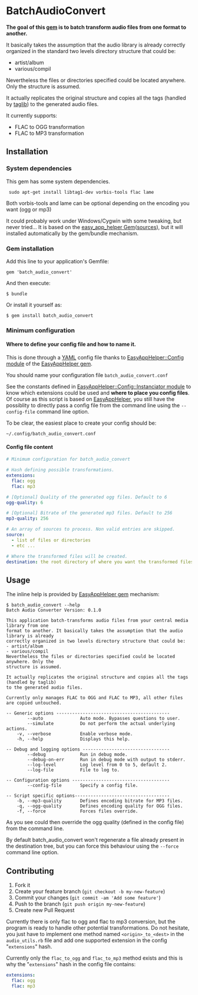 # BatchAudioConvert

**The goal of this [gem][bacg] is to batch transform audio files from one format to another.**

It basically takes the assumption that the audio library is already correctly organized in the standard two levels directory structure that could be:

* artist/album
* various/compil

Nevertheless the files or directories specified could be located anywhere. Only the structure is assumed.

It actually replicates the original structure and copies all the tags (handled by [taglib](http://taglib.github.com/)) to the generated audio files.


It currently supports:
* FLAC to OGG transformation
* FLAC to MP3 transformation

## Installation

### System dependencies

This gem has some system dependencies.

     sudo apt-get install libtag1-dev vorbis-tools flac lame

Both vorbis-tools and lame can be optional depending on the encoding you want (ogg or mp3)

It could probably work under Windows/Cygwin with some tweaking, but never tried...
It is based on the [easy_app_helper Gem][eahg]([sources][eahs]), but it will installed automatically by the gem/bundle mechanism.

### Gem installation

Add this line to your application's Gemfile:

    gem 'batch_audio_convert'

And then execute:

    $ bundle

Or install it yourself as:

    $ gem install batch_audio_convert

### Minimum configuration

#### Where to define your config file and how to name it.

This is done through a [YAML](http://www.yaml.org/YAML_for_ruby.html) config file thanks to [EasyAppHelper::Config module][eahcm] of the [EasyAppHelper gem][eahg].

You should name your configuration file `batch_audio_convert.conf`

See the constants defined in [EasyAppHelper::Config::Instanciator module][eahcim] to know which extensions could be used and **where to place you config files**. Of course as this script is based on [EasyAppHelper][eahg], you still have the possiblity to directly pass a config file from the command line using the `--config-file` command line option.

To be clear, the easiest place to create your config should be:

    ~/.config/batch_audio_convert.conf


#### Config file content

```yaml
# Minimum configuration for batch_audio_convert

# Hash defining possible transformations.
extensions:
  flac: ogg
  flac: mp3

# [Optional] Quality of the generated ogg files. Default to 6
ogg-quality: 6

# [Optional] Bitrate of the generated mp3 files. Default to 256
mp3-quality: 256

# An array of sources to process. Non valid entries are skipped.
source:
  - list of files or directories
  - etc ...

# Where the transformed files will be created.
destination: the root directory of where you want the transformed files to go (do not need to exist, only the parent dir).
```

## Usage

The inline help is provided by [EasyAppHelper gem][eahg] mechanism:

	$ batch_audio_convert --help
	Batch Audio Converter Version: 0.1.0

	This application batch-transforms audio files from your central media library from one
	format to another. It basically takes the assumption that the audio library is already
	correctly organized in two levels directory structure that could be:
	- artist/album
	- various/compil
	Nevertheless the files or directories specified could be located anywhere. Only the
	structure is assumed.
	
	It actually replicates the original structure and copies all the tags (handled by taglib)
	to the generated audio files.
	
	Currently only manages FLAC to OGG and FLAC to MP3, all other files are copied untouched.
	
	-- Generic options -------------------------------------------
           	--auto              Auto mode. Bypasses questions to user.
    		--simulate          Do not perform the actual underlying actions.
	    -v, --verbose           Enable verbose mode.
	    -h, --help              Displays this help.
	    
	-- Debug and logging options ---------------------------------
	        --debug             Run in debug mode.
        	--debug-on-err      Run in debug mode with output to stderr.
         	--log-level         Log level from 0 to 5, default 2.
	        --log-file          File to log to.
		
	-- Configuration options -------------------------------------
           	--config-file       Specify a config file.
		
	-- Script specific options------------------------------------
	    -b, --mp3-quality       Defines encoding bitrate for MP3 files.
	    -q, --ogg-quality       Defines encoding quality for OGG files.
	    -f, --force             Forces files override.


As you see could then override the ogg quality (defined in the config file) from the command line.

By default batch_audio_convert won't regenerate a file already present in the destination tree, but you can force this behaviour using the `--force` command line option.


## Contributing

1. Fork it
2. Create your feature branch (`git checkout -b my-new-feature`)
3. Commit your changes (`git commit -am 'Add some feature'`)
4. Push to the branch (`git push origin my-new-feature`)
5. Create new Pull Request

Currently there is only flac to ogg and flac to mp3 conversion, but the program is ready to handle other potential transformations. Do not hesitate, you just have to implement one method named `<origin>_to_<dest>` in the `audio_utils.rb` file and add one supported extension in the config "`extensions`" hash.

Currently only the `flac_to_ogg` and `flac_to_mp3` method exists and this is why the "`extensions`" hash in the config file contains:

```yaml
extensions:
  flac: ogg
  flac: mp3
```




[eahg]: https://rubygems.org/gems/easy_app_helper        "Easy App Helper Gem"
[bacg]: https://rubygems.org/gems/batch_audio_convert        "Batch Audio Convert Gem"
[eahs]: https://github.com/lbriais/easy_app_helper          "Easy App Helper Sources"
[eahg]: https://rubygems.org/gems/easy_app_helper        "Easy App Helper Gem"
[eahcm]: http://rubydoc.info/github/lbriais/easy_app_helper/master/EasyAppHelper/Config        "EasyAppHelper::Config class documentation"
[eahcim]: http://rubydoc.info/github/lbriais/easy_app_helper/master/EasyAppHelper/Config/Instanciator      "EasyAppHelper::Config::Instanciator class documentation"
